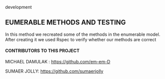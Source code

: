 development
##  EUMERABLE METHODS AND TESTING 


In this method we recreated some of the methods in the enumerable model. After creating it we used Rspec to verify whether our methods are correct 

#### CONTRIBUTORS TO THIS PROJECT

MICHAEL DAMULAK : https://github.com/em-em-D

SUMAER JOLLY: https://github.com/sumaerjolly


